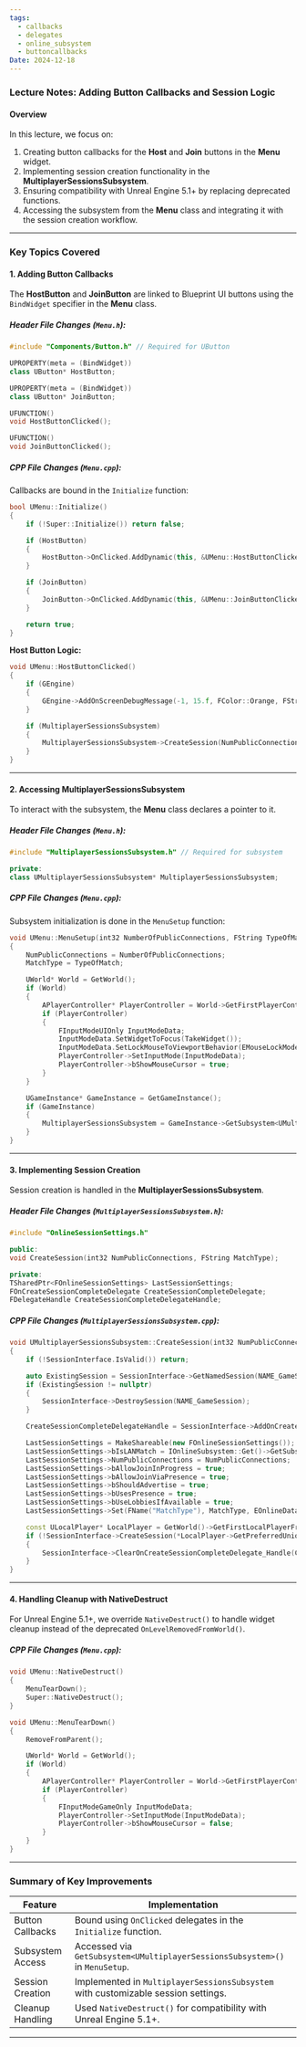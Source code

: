 ```yaml
---
tags:
  - callbacks
  - delegates
  - online_subsystem
  - buttoncallbacks
Date: 2024-12-18
---
```

### Lecture Notes: Adding Button Callbacks and Session Logic

#### Overview
In this lecture, we focus on:
1. Creating button callbacks for the **Host** and **Join** buttons in the **Menu** widget.
2. Implementing session creation functionality in the **MultiplayerSessionsSubsystem**.
3. Ensuring compatibility with Unreal Engine 5.1+ by replacing deprecated functions.
4. Accessing the subsystem from the **Menu** class and integrating it with the session creation workflow.

---

### Key Topics Covered

#### 1. **Adding Button Callbacks**
The **HostButton** and **JoinButton** are linked to Blueprint UI buttons using the `BindWidget` specifier in the **Menu** class.

##### Header File Changes (`Menu.h`):

```cpp
#include "Components/Button.h" // Required for UButton

UPROPERTY(meta = (BindWidget))
class UButton* HostButton;

UPROPERTY(meta = (BindWidget))
class UButton* JoinButton;

UFUNCTION()
void HostButtonClicked();

UFUNCTION()
void JoinButtonClicked();
```
##### CPP File Changes (`Menu.cpp`):

Callbacks are bound in the `Initialize` function:

```cpp
bool UMenu::Initialize()
{
    if (!Super::Initialize()) return false;

    if (HostButton)
    {
        HostButton->OnClicked.AddDynamic(this, &UMenu::HostButtonClicked);
    }

    if (JoinButton)
    {
        JoinButton->OnClicked.AddDynamic(this, &UMenu::JoinButtonClicked);
    }

    return true;
}
```

**Host Button Logic:**
```cpp
void UMenu::HostButtonClicked()
{
    if (GEngine)
    {
        GEngine->AddOnScreenDebugMessage(-1, 15.f, FColor::Orange, FString(TEXT("Host Button Clicked")));
    }

    if (MultiplayerSessionsSubsystem)
    {
        MultiplayerSessionsSubsystem->CreateSession(NumPublicConnections, MatchType);
    }
}
```
---

#### 2. **Accessing MultiplayerSessionsSubsystem**
To interact with the subsystem, the **Menu** class declares a pointer to it.

##### Header File Changes (`Menu.h`):
```cpp
#include "MultiplayerSessionsSubsystem.h" // Required for subsystem

private:
class UMultiplayerSessionsSubsystem* MultiplayerSessionsSubsystem;
```

##### CPP File Changes (`Menu.cpp`):
Subsystem initialization is done in the `MenuSetup` function:

```cpp
void UMenu::MenuSetup(int32 NumberOfPublicConnections, FString TypeOfMatch)
{
    NumPublicConnections = NumberOfPublicConnections;
    MatchType = TypeOfMatch;

    UWorld* World = GetWorld();
    if (World)
    {
        APlayerController* PlayerController = World->GetFirstPlayerController();
        if (PlayerController)
        {
            FInputModeUIOnly InputModeData;
            InputModeData.SetWidgetToFocus(TakeWidget());
            InputModeData.SetLockMouseToViewportBehavior(EMouseLockMode::DoNotLock);
            PlayerController->SetInputMode(InputModeData);
            PlayerController->bShowMouseCursor = true;
        }
    }

    UGameInstance* GameInstance = GetGameInstance();
    if (GameInstance)
    {
        MultiplayerSessionsSubsystem = GameInstance->GetSubsystem<UMultiplayerSessionsSubsystem>();
    }
}
```
---

#### 3. **Implementing Session Creation**
Session creation is handled in the **MultiplayerSessionsSubsystem**.

##### Header File Changes (`MultiplayerSessionsSubsystem.h`):

```cpp
#include "OnlineSessionSettings.h"

public:
void CreateSession(int32 NumPublicConnections, FString MatchType);

private:
TSharedPtr<FOnlineSessionSettings> LastSessionSettings;
FOnCreateSessionCompleteDelegate CreateSessionCompleteDelegate;
FDelegateHandle CreateSessionCompleteDelegateHandle;
```

##### CPP File Changes (`MultiplayerSessionsSubsystem.cpp`):

```cpp
void UMultiplayerSessionsSubsystem::CreateSession(int32 NumPublicConnections, FString MatchType)
{
    if (!SessionInterface.IsValid()) return;

    auto ExistingSession = SessionInterface->GetNamedSession(NAME_GameSession);
    if (ExistingSession != nullptr)
    {
        SessionInterface->DestroySession(NAME_GameSession);
    }

    CreateSessionCompleteDelegateHandle = SessionInterface->AddOnCreateSessionCompleteDelegate_Handle(CreateSessionCompleteDelegate);

    LastSessionSettings = MakeShareable(new FOnlineSessionSettings());
    LastSessionSettings->bIsLANMatch = IOnlineSubsystem::Get()->GetSubsystemName() == "NULL";
    LastSessionSettings->NumPublicConnections = NumPublicConnections;
    LastSessionSettings->bAllowJoinInProgress = true;
    LastSessionSettings->bAllowJoinViaPresence = true;
    LastSessionSettings->bShouldAdvertise = true;
    LastSessionSettings->bUsesPresence = true;
    LastSessionSettings->bUseLobbiesIfAvailable = true;
    LastSessionSettings->Set(FName("MatchType"), MatchType, EOnlineDataAdvertisementType::ViaOnlineServiceAndPing);

    const ULocalPlayer* LocalPlayer = GetWorld()->GetFirstLocalPlayerFromController();
    if (!SessionInterface->CreateSession(*LocalPlayer->GetPreferredUniqueNetId(), NAME_GameSession, *LastSessionSettings))
    {
        SessionInterface->ClearOnCreateSessionCompleteDelegate_Handle(CreateSessionCompleteDelegateHandle);
    }
}
```
---

#### 4. **Handling Cleanup with NativeDestruct**
For Unreal Engine 5.1+, we override `NativeDestruct()` to handle widget cleanup instead of the deprecated `OnLevelRemovedFromWorld()`.

##### CPP File Changes (`Menu.cpp`):
```cpp
void UMenu::NativeDestruct()
{
    MenuTearDown();
    Super::NativeDestruct();
}

void UMenu::MenuTearDown()
{
    RemoveFromParent();

    UWorld* World = GetWorld();
    if (World)
    {
        APlayerController* PlayerController = World->GetFirstPlayerController();
        if (PlayerController)
        {
            FInputModeGameOnly InputModeData;
            PlayerController->SetInputMode(InputModeData);
            PlayerController->bShowMouseCursor = false;
        }
    }
}
```
---

### Summary of Key Improvements

| **Feature**               | **Implementation**                                                                 |
|---------------------------|------------------------------------------------------------------------------------|
| Button Callbacks          | Bound using `OnClicked` delegates in the `Initialize` function.                   |
| Subsystem Access          | Accessed via `GetSubsystem<UMultiplayerSessionsSubsystem>()` in `MenuSetup`.       |
| Session Creation          | Implemented in `MultiplayerSessionsSubsystem` with customizable session settings. |
| Cleanup Handling          | Used `NativeDestruct()` for compatibility with Unreal Engine 5.1+.                |

---